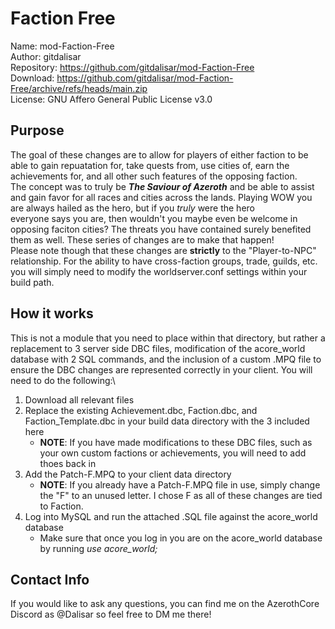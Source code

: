 # Faction Free
Name:   mod-Faction-Free \
Author:   gitdalisar \
Repository:   https://github.com/gitdalisar/mod-Faction-Free \
Download:   https://github.com/gitdalisar/mod-Faction-Free/archive/refs/heads/main.zip \
License:   GNU Affero General Public License v3.0


## Purpose
The goal of these changes are to allow for players of either faction to be able to gain repuatation for, take quests from, use cities of, earn the achievements for, and all other such features of the opposing faction. \
The concept was to truly be **_The Saviour of Azeroth_** and be able to assist and gain favor for all races and cities across the lands. Playing WOW you are always hailed as the hero, but if you _truly_ were the hero\
everyone says you are, then wouldn't you maybe even be welcome in opposing faciton cities? The threats you have contained surely benefited them as well. These series of changes are to make that happen!\
Please note though that these changes are **strictly** to the "Player-to-NPC" relationship. For the ability to have cross-faction groups, trade, guilds, etc. you will simply need to modify the worldserver.conf settings within your build path.

## How it works
This is not a module that you need to place within that directory, but rather a replacement to 3 server side DBC files, modification of the acore_world database with 2 SQL commands, and the inclusion of a custom .MPQ file to ensure the DBC changes are represented correctly in your client. You will need to do the following:\

1. Download all relevant files
2. Replace the existing Achievement.dbc, Faction.dbc, and Faction_Template.dbc in your build data directory with the 3 included here
   - **NOTE**: If you have made modifications to these DBC files, such as your own custom factions or achievements, you will need to add thoes back in
4. Add the Patch-F.MPQ to your client data directory
   - **NOTE**: If you already have a Patch-F.MPQ file in use, simply change the "F" to an unused letter. I chose F as all of these changes are tied to Faction.
5. Log into MySQL and run the attached .SQL file against the acore_world database
   - Make sure that once you log in you are on the acore_world database by running _use acore_world;_ 
 
## Contact Info
If you would like to ask any questions, you can find me on the AzerothCore Discord as @Dalisar so feel free to DM me there!
